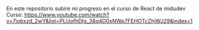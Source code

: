 En este repositorio subiré mi progreso en el curso de React de midudev
Curso: https://www.youtube.com/watch?v=7iobxzd_2wY&list=PLUofhDIg_38q4D0xNWp7FEHOTcZhjWJ29&index=1
